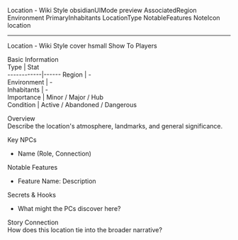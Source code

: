 
Location - Wiki Style
obsidianUIMode
preview
AssociatedRegion
Environment
PrimaryInhabitants
LocationType
NotableFeatures
NoteIcon
location

---


Location - Wiki Style
cover hsmall
Show To Players

Basic Information  
Type        | Stat  
------------|------
Region      | -  
Environment | -  
Inhabitants | -  
Importance  | Minor / Major / Hub  
Condition   | Active / Abandoned / Dangerous  

Overview  
Describe the location's atmosphere, landmarks, and general significance.  

Key NPCs  
- Name (Role, Connection)

Notable Features  
- Feature Name: Description  

Secrets & Hooks  
- What might the PCs discover here?

Story Connection  
How does this location tie into the broader narrative?